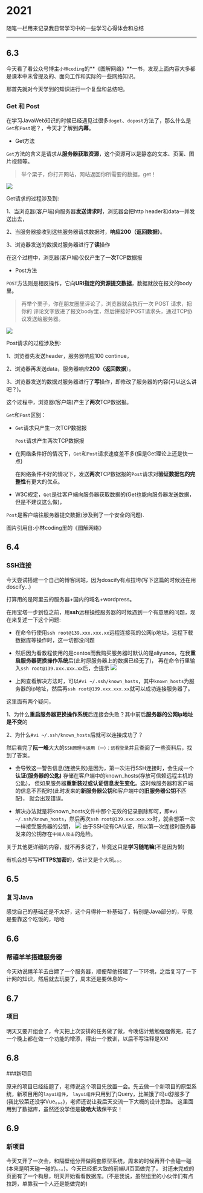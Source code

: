 # 2021

随笔一栏用来记录我日常学习中的一些学习心得体会和总结

---

## 6.3

今天看了看公众号博主`小林coding`的**《图解网络》**一书，发现上面内容大多都是课本中未曾提及的、面向工作和实际的一些网络知识。

那首先就对今天学到的知识进行一个复盘和总结吧。

### Get 和 Post

在学习JavaWeb知识的时候已经遇见过很多`doget`、`dopost`方法了，那么什么是`Get`和`Post`呢？，今天才了解到**内幕**。

- Get方法

`Get`⽅法的含义是请求从**服务器获取资源**，这个资源可以是静态的⽂本、⻚⾯、图⽚视频等。

>举个栗子，你打开网站，网站返回你所需要的数据，get！
 
![](./essay_imgs/6.3_1.png)

Get请求的过程涉及到:

1、当浏览器(客户端)向服务器**发送请求时**，浏览器会把http header和data一并发送出去，

2、当服务器接收到这些服务器请求数据时，**响应200（返回数据）**。

3、浏览器发送的数据对服务器进行了**读**操作

在这个过程中，浏览器(客户端)仅仅产生了**一次**TCP数据报

- Post方法

`POST`⽅法则是相反操作，它向**URI指定的资源提交数据**，数据就放在报⽂的body⾥。

>再举个栗子，你在朋友圈里评论了，浏览器就会执⾏⼀次 POST 请求，把你的
评论⽂字放进了报⽂body⾥，然后拼接好POST请求头，通过TCP协议发送给服务器。

![](./essay_imgs/6.3_2.png)

Post请求的过程涉及到:

1、浏览器先发送header，服务器响应100 continue，

2、浏览器再发送data，服务器响应**200（返回数据**）。

3、浏览器发送的数据对服务器进行了**写**操作，即修改了服务器的内容(可以这么讲吧？)。

这个过程中，浏览器(客户端)产生了**两次**TCP数据报。

`Get`和`Post`区别：

- `Get`请求只产生一次TCP数据报

  `Post`请求产生两次TCP数据报
  
- 在网络条件好的情况下，`Get`和`Post`请求速度差不多(但是Get理论上还是快一点)
  
  在网络条件不好的情况下，发送**两次**TCP数据报的`Post`请求对**验证数据包的完整性**有更大的优点。

- W3C规定，`Get`是往客户端向服务器获取数据的(Get也能向服务器发送数据，但是不建议这么做)，
  
 `Post`是客户端往服务器提交数据(涉及到了一个安全的问题).

图片引用自:小林coding里的《图解网络》

## 6.4

### SSH连接

今天尝试搭建一个自己的博客网站，因为doscify有点拉垮(写下这篇的时候还在用doscify...)

打算用的是阿里云的服务器+国内的域名+wordpress。

在用宝塔一步到位之前，用**ssh**远程操控服务器的时候遇到一个有意思的问题，现在来复述一下这个问题:

- 在命令行使用`ssh root@139.xxx.xxx.xx`远程连接我的公网ip地址，远程下载数据库等操作时，这一切都没问题

- 然后因为看教程使用的是centos而我购买服务器时默认的是aliyunos，在我**重启服务器更换操作系统**后(此时原服务器上的数据已经无了)，
再在命令行里输入`ssh root@139.xxx.xxx.xx`后，会提示
![](./essay_imgs/6.4_1.png)

- 上网查看解决方法时，可以`#vi ~/.ssh/known_hosts`，其中`known_hosts`为服务器的ip地址，然后再`ssh root@139.xxx.xxx.xx`就可以成功连接服务器了。

这里面有两个疑问，

1、为什么**重启服务器更换操作系统**后连接会失败？其中前后**服务器的公网ip地址是不变**的

2、为什么`#vi ~/.ssh/known_hosts`后就可以连接成功了？

然后看完了**阮一峰**大大的`SSH原理与运用（一）：远程登录`并且查阅了一些资料后，找到了答案。

- 会导致这一警告信息(连接失败)是因为，第一次进行SSH连接时，会生成一个**认证(服务器的公匙)**
存储在客户端中的known_hosts(存放可信赖远程主机的公匙)，
但如果服务器**重新装过或认证信息发生变化**。这时候服务器和客户端的信息不匹配时(此时发来的**新服务器公钥**和客户端中的**旧服务器公钥**不匹配)，
就会出现错误。

- 解决办法就是将known_hosts文件中那个无效的记录删除即可，即`#vi ~/.ssh/known_hosts`，然后再次`ssh root@139.xxx.xxx.xx`时，就会想第一次一样接受服务器的公钥，
![](./essay_imgs/6.4_2.png)
由于SSH没有CA认证，所以第一次连接时服务器发来的公钥存在`中间人攻击`的危险。

关于其他更详细的内容，就不再多说了，毕竟这只是**学习随笔嘛**(不是因为懒)

有机会想写写**HTTPS加密**的，估计又是个大坑。。。

## 6.5

### 复习Java

感觉自己的基础还是不太好，这个月得补一补基础了，特别是Java部分的，毕竟是要靠这个吃饭的，哈哈

## 6.6

### 帮禧羊羊搭建服务器

今天劝说禧羊羊去白嫖了一个服务器，顺便帮他搭建了一下环境，之后复习了一下计网的知识，然后就去玩耍了，周末还是要休息的～

## 6.7

### 项目

明天又要开组会了，今天把上次安排的任务做了做，今晚估计勉勉强强做完，花了一个晚上都在做一个功能的增添，得出一个教训，以后不写注释是XX!

## 6.8

###新项目

原来的项目已经结题了，老师说这个项目先放置一会。先去做一个新项目的原型系统，新项目用的`layui组件`，
`layui组件`只用到了jQuery，比某饿了吗ui舒服多了(我比较菜还没学Vue。。。)，老师还说让我后天交流一下大概的设计思路。
这里面用到了数据库，虽然还没学但是**梭哈大法**保平安！


## 6.9

### 新项目

今天又开了一次会，和隔壁组分开做两套原型系统，周末的时候再开个会碰一碰(本来是明天碰一碰的。。。)。今天已经把大致的前端UI页面做完了，
对还未完成的页面有了一个构思，明天开始看看数据库。(不是我说，虽然组里的小伙伴们有点拉跨，单靠我一个人还是能做完的)




